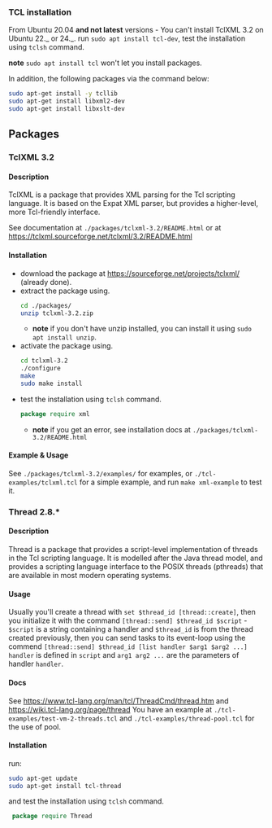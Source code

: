 ### TCL installation

From Ubuntu 20.04 **and not latest** versions - You can't install TclXML 3.2 on Ubuntu 22._ or 24._.
run `sudo apt install tcl-dev`, test the installation using `tclsh` command.

**note** `sudo apt install tcl` won't let you install packages.

In addition, the following packages via the command below:

```bash
sudo apt-get install -y tcllib
sudo apt-get install libxml2-dev
sudo apt-get install libxslt-dev
```

## Packages

### TclXML 3.2

#### Description

TclXML is a package that provides XML parsing for the Tcl scripting language. It is based on the Expat XML parser, but provides a higher-level, more Tcl-friendly interface.

See documentation at `./packages/tclxml-3.2/README.html` or at https://tclxml.sourceforge.net/tclxml/3.2/README.html

#### Installation

- download the package at https://sourceforge.net/projects/tclxml/ (already done).
- extract the package using.
  ```bash
  cd ./packages/
  unzip tclxml-3.2.zip
  ```
  - **note** if you don't have unzip installed, you can install it using `sudo apt install unzip`.
- activate the package using.
  ```bash
  cd tclxml-3.2
  ./configure
  make
  sudo make install
  ```
- test the installation using `tclsh` command.
  ```tcl
  package require xml
  ```
  - **note** if you get an error, see installation docs at `./packages/tclxml-3.2/README.html`

#### Example & Usage

See `./packages/tclxml-3.2/examples/` for examples,
or `./tcl-examples/tclxml.tcl` for a simple example, and run `make xml-example` to test it.

### Thread 2.8.\*

#### Description

Thread is a package that provides a script-level implementation of threads in the Tcl scripting language. It is modelled after the Java thread model, and provides a scripting language interface to the POSIX threads (pthreads) that are available in most modern operating systems.

#### Usage

Usually you'll create a thread with `set $thread_id [thread::create]`, then you initialize it with the command `[thread::send] $thread_id $script` - `$script` is a string containing a handler and `$thread_id` is from the thread created previously, then you can send tasks to its event-loop using the commend `[thread::send] $thread_id [list handler $arg1 $arg2 ...]` `handler` is defined in `script` and `arg1 arg2 ...` are the parameters of handler `handler`.

#### Docs

See https://www.tcl-lang.org/man/tcl/ThreadCmd/thread.htm and https://wiki.tcl-lang.org/page/thread
You have an example at `./tcl-examples/test-vm-2-threads.tcl` and `./tcl-examples/thread-pool.tcl` for the use of pool.

#### Installation

run:

```bash
sudo apt-get update
sudo apt-get install tcl-thread
```

and test the installation using `tclsh` command.

```tcl
 package require Thread
```
